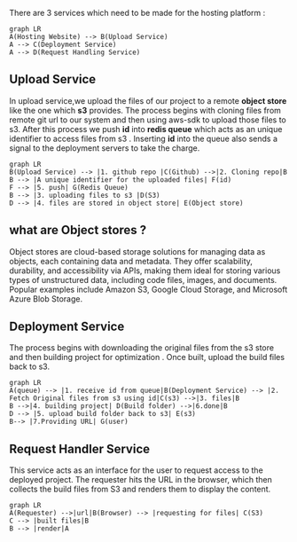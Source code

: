 There are 3 services which need to be made for the hosting platform : 
```mermaid
graph LR
A(Hosting Website) --> B(Upload Service) 
A --> C(Deployment Service)
A --> D(Request Handling Service)
```

## Upload Service
In upload service,we upload the files of our project to a remote **object store** like the one which **s3** provides. The process begins with cloning files from remote git url to our system and then using aws-sdk to upload those files to s3. After this process we push **id** into **redis queue** which acts as an unique identifier to access files from s3 . Inserting **id** into the queue also sends a signal to the deployment servers to take the charge.
```mermaid
graph LR
B(Upload Service) --> |1. github repo |C(Github) -->|2. Cloning repo|B
B --> |A unique identifier for the uploaded files| F(id)
F --> |5. push| G(Redis Queue)
B --> |3. uploading files to s3 |D(S3)
D --> |4. files are stored in object store| E(Object store)
```

## what are Object stores ? 
Object stores are cloud-based storage solutions for managing data as objects, each containing data and metadata. They offer scalability, durability, and accessibility via APIs, making them ideal for storing various types of unstructured data, including code files, images, and documents. Popular examples include Amazon S3, Google Cloud Storage, and Microsoft Azure Blob Storage.

## Deployment Service
The process begins with downloading the original files from the s3 store and then building project for optimization . Once built, upload the build files back to s3.
```mermaid
graph LR
A(queue) --> |1. receive id from queue|B(Deployment Service) --> |2. Fetch Original files from s3 using id|C(s3) -->|3. files|B
B -->|4. building project| D(Build folder) -->|6.done|B
D --> |5. upload build folder back to s3| E(s3)
B--> |7.Providing URL| G(user)
```

## Request Handler Service
This service acts as an interface for the user to request access to the deployed project. The requester hits the URL in the browser, which then collects the build files from S3 and renders them to display the content.
```mermaid
graph LR
A(Requester) -->|url|B(Browser) --> |requesting for files| C(S3) 
C --> |built files|B
B --> |render|A
```